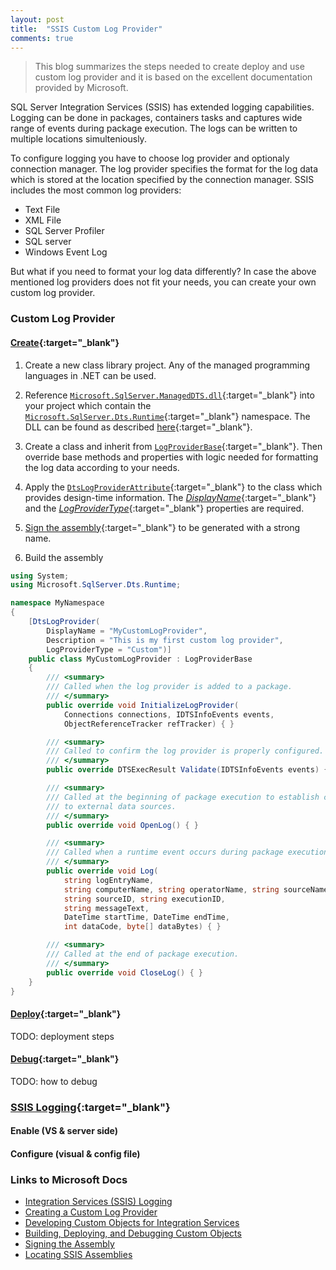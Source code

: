 ```yaml
---
layout: post
title:  "SSIS Custom Log Provider"
comments: true
---
```


> This blog summarizes the steps needed to create deploy and use custom log provider and it is based on the excellent documentation provided by Microsoft.


SQL Server Integration Services (SSIS) has extended logging capabilities. Logging can be done in packages, containers tasks and captures wide range of events during package execution. The logs can be written to multiple locations simulteniously. 

To configure logging you have to choose log provider and optionaly connection manager. The log provider specifies the format for the log data which is stored at the location specified by the connection manager. SSIS includes the most common log providers:
- Text File
- XML File
- SQL Server Profiler
- SQL server
- Windows Event Log

But what if you need to format your log data differently? In case the above mentioned log providers does not fit your needs, you can create your own custom log provider.

### Custom Log Provider

#### [Create](https://docs.microsoft.com/en-us/sql/integration-services/extending-packages-custom-objects/log-provider/creating-a-custom-log-provider?view=sql-server-2017){:target="_blank"}
1. Create a new class library project. Any of the managed programming languages in .NET can be used. 
   
2. Reference [`Microsoft.SqlServer.ManagedDTS.dll`](https://docs.microsoft.com/en-us/sql/integration-services/integration-services-programming-overview?view=sql-server-2017#commonly-used-assemblies){:target="_blank"} into your project which contain the [`Microsoft.SqlServer.Dts.Runtime`](https://docs.microsoft.com/en-us/dotnet/api/microsoft.sqlserver.dts.runtime?view=sqlserver-2017){:target="_blank"} namespace. The DLL can be found as described [here](https://docs.microsoft.com/en-us/sql/integration-services/integration-services-programming-overview?view=sql-server-2017#locating-assemblies){:target="_blank"}.

3. Create a class and inherit from [`LogProviderBase`](https://docs.microsoft.com/en-us/dotnet/api/microsoft.sqlserver.dts.runtime.logproviderbase?view=sqlserver-2017){:target="_blank"}. Then override base methods and properties with logic needed for formatting the log data according to your needs.

4. Apply the [`DtsLogProviderAttribute`](https://docs.microsoft.com/en-us/dotnet/api/microsoft.sqlserver.dts.runtime.dtslogproviderattribute?view=sqlserver-2017){:target="_blank"} to the class which provides design-time information. The [*DisplayName*](https://docs.microsoft.com/en-us/dotnet/api/microsoft.sqlserver.dts.runtime.localization.dtslocalizableattribute.displayname?view=sqlserver-2017){:target="_blank"} and the [*LogProviderType*](https://docs.microsoft.com/en-us/dotnet/api/microsoft.sqlserver.dts.runtime.dtslogproviderattribute.logprovidertype?view=sqlserver-2017){:target="_blank"} properties are required.

5. [Sign the assembly](https://docs.microsoft.com/en-us/sql/integration-services/extending-packages-custom-objects/building-deploying-and-debugging-custom-objects?view=sql-server-2017#signing){:target="_blank"} to be generated with a strong name.

6. Build the assembly

``` csharp
using System;
using Microsoft.SqlServer.Dts.Runtime;

namespace MyNamespace
{
    [DtsLogProvider(
        DisplayName = "MyCustomLogProvider",
        Description = "This is my first custom log provider",
        LogProviderType = "Custom")]
    public class MyCustomLogProvider : LogProviderBase
    {
        /// <summary>
        /// Called when the log provider is added to a package.
        /// </summary>
        public override void InitializeLogProvider(
            Connections connections, IDTSInfoEvents events, 
            ObjectReferenceTracker refTracker) { }

        /// <summary>
        /// Called to confirm the log provider is properly configured.
        /// </summary>
        public override DTSExecResult Validate(IDTSInfoEvents events) { }

        /// <summary>
        /// Called at the beginning of package execution to establish connections 
        /// to external data sources.
        /// </summary>
        public override void OpenLog() { }

        /// <summary>
        /// Called when a runtime event occurs during package execution.
        /// </summary>
        public override void Log(
            string logEntryName, 
            string computerName, string operatorName, string sourceName, 
            string sourceID, string executionID, 
            string messageText, 
            DateTime startTime, DateTime endTime, 
            int dataCode, byte[] dataBytes) { }

        /// <summary>
        /// Called at the end of package execution.
        /// </summary>
        public override void CloseLog() { }
    }
}
```

#### [Deploy](https://docs.microsoft.com/en-us/sql/integration-services/extending-packages-custom-objects/building-deploying-and-debugging-custom-objects?view=sql-server-2017#deploying){:target="_blank"}

TODO: deployment steps

#### [Debug](https://docs.microsoft.com/en-us/sql/integration-services/extending-packages-custom-objects/building-deploying-and-debugging-custom-objects?view=sql-server-2017#testing){:target="_blank"}

TODO: how to debug

### [SSIS Logging][1]{:target="_blank"}

#### Enable (VS & server side)

#### Configure (visual & config file)





### Links to Microsoft Docs
- [Integration Services (SSIS) Logging][1]
- [Creating a Custom Log Provider](https://docs.microsoft.com/en-us/sql/integration-services/extending-packages-custom-objects/log-provider/creating-a-custom-log-provider?view=sql-server-2017)
- [Developing Custom Objects for Integration Services](https://docs.microsoft.com/en-us/sql/integration-services/extending-packages-custom-objects/developing-custom-objects-for-integration-services?view=sql-server-2017)
- [Building, Deploying, and Debugging Custom Objects](https://docs.microsoft.com/en-us/sql/integration-services/extending-packages-custom-objects/building-deploying-and-debugging-custom-objects?view=sql-server-2017)
- [Signing the Assembly](https://docs.microsoft.com/en-us/sql/integration-services/extending-packages-custom-objects/building-deploying-and-debugging-custom-objects?view=sql-server-2017#signing)
- [Locating SSIS Assemblies](https://docs.microsoft.com/en-us/sql/integration-services/integration-services-programming-overview?view=sql-server-2017#locating-assemblies)


<!-- Links -->
[1]: https://docs.microsoft.com/en-us/sql/integration-services/performance/integration-services-ssis-logging?view=sql-server-2017
